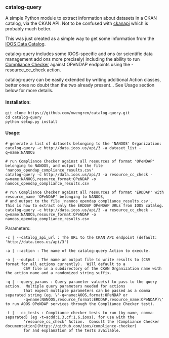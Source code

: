 ### catalog-query ###

A simple Python module to extract information about datasets in a CKAN catalog, via the CKAN API.
Not to be confused with [ckanapi](https://github.com/ckan/ckanapi) which is probably much better.

This was just created as a simple way to get some information from the [IOOS Data Catalog](https://data.ioos.us).

catalog-query includes some IOOS-specific add ons (or scientific data management add ons more precisely) including
the ability to run [Compliance Checker](https://github.com/ioos/compliance-checker) against OPeNDAP endpoints
using the -resource_cc_check action.

catalog-query can be easily extended by writing additional Action classes, better ones no doubt than the two already present...
See Usage section below for more details.

#### Installation: ####
```
git clone https://github.com/mwengren/catalog-query.git
cd catalog-query
python setup.py install
```

#### Usage: ####
```
# generate a list of datasets belonging to the 'NANOOS' Organization:
catalog-query -c http://data.ioos.us/api/3 -a dataset_list -q=name:NANOOS

# run Compliance Checker against all resources of format 'OPeNDAP' belonging to NANOOS, and output to the file 'nanoos_opendap_compliance_results.csv'
catalog-query -c http://data.ioos.us/api/3 -a resource_cc_check -q=name:NANOOS,resource_format:OPeNDAP -o nanoos_opendap_compliance_results.csv

# run Compliance Checker against all resources of format 'ERDDAP' with resource_name 'OPeNDAP' belonging to NANOOS,
# and output to the file 'nanoos_opendap_compliance_results.csv'.  This is how to extract only the ERDDAP OPeNDAP URLs from IOOS catalog.
catalog-query -c http://data.ioos.us/api/3 -a resource_cc_check -q=name:NANOOS,resource_format:OPeNDAP -o nanoos_opendap_compliance_results.csv
```


Parameters:

```
-c | --catalog_api_url : The URL to the CKAN API endpoint (default: 'http://data.ioos.us/api/3')

-a | --action : The name of the catalog-query Action to execute.  

-o | --output : The name an output file to write results to (CSV format for all actions currently).  Will default to a
        CSV file in a subdirectory of the CKAN Organization name with the action name and a randomized string suffix.

-q | --query_params : Query parameter value(s) to pass to the query action.  Multiple query parameters needed for actions
        that expect multiple parameters can be passed as a comma separated string (eg. \'-q=name:AOOS,format:OPeNDAP or
        -q=name:NANOOS,resource_format:ERDDAP,resource_name:OPeNDAP)\' to run AOOS OPeNDAP services through the Compliance Checker test).

-t | --cc_tests : Compliance checker tests to run (by name, comma-separated) (eg -t=acdd:1.3,cf:1.6,ioos), for use with the
        'resource_cc_check' Action.  Consult the [Compliance Checker documentation](https://github.com/ioos/compliance-checker)
        for and explanation of the tests available.  
```
